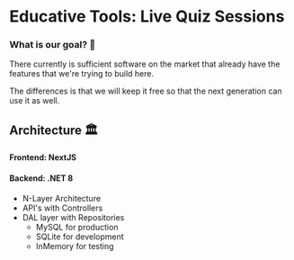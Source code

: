 # Educative Tools: Live Quiz Sessions
### What is our goal? 🥅
There currently is sufficient software on the market that already have the features that we're trying to build here.

The differences is that we will keep it free so that the next generation can use it as well.

## Architecture 🏛️
#### Frontend: NextJS
#### Backend: .NET 8
- N-Layer Architecture
- API's with Controllers
- DAL layer with Repositories
  - MySQL for production
  - SQLite for development
  - InMemory for testing
